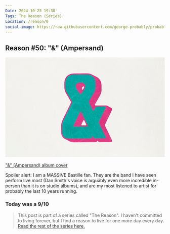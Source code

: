 ```yaml
---
Date: 2024-10-25 19:30
Tags: The Reason (Series)
Location: /reason/0
social-image: https://raw.githubusercontent.com/george-probably/probably.blog/main/Images/Ampersand.webp
---
```


## Reason #50: "&" (Ampersand)

!["&" (Ampersand) album cover](https://raw.githubusercontent.com/george-probably/probably.blog/main/Images/Ampersand.webp)<div class="caption"><p>["&" (Ampersand) album cover](https://album.link/i/1758813096)</p></div>

Spoiler alert: I am a MASSIVE Bastille fan. They are the band I have seen perform live most (Dan Smith's voice is arguably even more incredible in-person than it is on studio albums), and are my most listened to artist for probably the last 10 years running.

### Today was a 9/10

>This post is part of a series called "The Reason". I haven't committed to living forever, but I find a reason to live for one more day every day. [Read the rest of the series here.](/reason/)